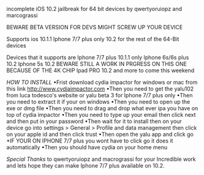 incomplete iOS 10.2 jailbreak for 64 bit devices by qwertyoruiopz and marcograssi



BEWARE BETA VERSION FOR DEVS MIGHT SCREW UP YOUR DEVICE


Supports ios 
10.1.1 Iphone 7/7 plus only
10.2 for the rest of the 64-Bit devices

Devices that it supports are 
Iphone 7/7 plus 10.1.1 only
Iphone 6s/6s plus 10.2
Iphone 5s 10.2 BEWARE STILL A WORK IN PRGRESS ON THIS ONE BECAUSE OF THE 4K CHIP
Ipad PRO 10.2
and more to come this weekend 

*HOW TO INSTALL*
•Frist download cydia impactor for windows or mac from this link
http://www.cydiaimpactor.com
•Then you need to get the yalu102 from luca todesco's website or yalu beta 3 for Iphone 7/7 plus only 
•Then you need to extract it if your on windows
•Then you need to open up the exe or dmg file
•Then you need to drag and drop what ever ipa you have on top of cydia impactor
•Then you need to type up your email then click next and then put in your password
•Then wait for it to install then on your device go into settings > General > Profile and data management then click on your apple id and then click trust
•Then open the yalu app and click go *IF YOUR ON IPHONE 7/7 plus you wont have to click go it does it automatically 
•Then you should have cydia on your home menu

*Special Thanks*
 to qwertyoruiopz and macrograssi for your Incredible work and lets hope they can make Iphone 7/7 plus available on 10.2.
